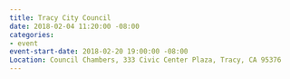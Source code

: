 ```yaml
---
title: Tracy City Council
date: 2018-02-04 11:20:00 -08:00
categories:
- event
event-start-date: 2018-02-20 19:00:00 -08:00
Location: Council Chambers, 333 Civic Center Plaza, Tracy, CA 95376
---
```


